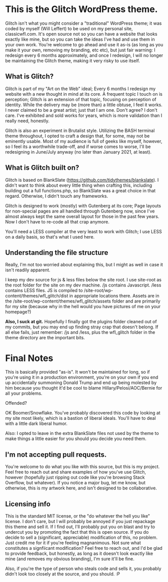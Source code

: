 # This is the Glitch WordPress theme.

Glitch isn't what you might consider a "traditional" WordPress theme; it was coded by myself (Will Leffert) to be used on my personal site, classicwfl.com. It's open source not so you can have a website that looks exactly like mine, but so you can take the ideas I've had and use them in your own work. You're welcome to go ahead and use it as-is (as long as you make it your own, removing my branding, etc etc), but just fair warning: I redesign every 6 months approximately, and once I redesign, I will no longer be maintaining the Glitch theme, making it very risky to use itself.

## What is Glitch?

Glitch is part of my "Art on the Web" ideal; Every 6 months I redesign my website with a new thought in mind at its core. A frequent topic I touch on is perception; Glitch is an extension of that topic, focusing on perception of identity. While the delivery may be (more than) a little obtuse, I feel it works. I never claimed to be a great artist; just that I am one. Don't agree? I don't care. I've exhibited and sold works for years, which is more validation than I really need, honestly.

Glitch is also an experiment in Brutalist style. Utilizing the BASH terminal theme throughout, I opted to craft a design that, for some, may not be eminently usable. Most of my audience is full of geeks like myself, however, so I feel its a worthwhile trade-off, and if worse comes to worse, I'll be redesigning in June/July anyway (no later than January 2021, at least).

## What is Glitch built on?

Glitch is based on BlankSlate (https://github.com/tidythemes/blankslate). I didn't want to think about every little thing when crafting this, including building out a full functions.php, so BlankSlate was a great choice in that regard. Otherwise, I didn't touch any frameworks.

Glitch is designed to work (mostly) with Gutenberg at its core; Page layouts for non-special pages are all handled through Gutenberg now, since I've almost always kept the same overall layout for those in the past few years. Now I don't have to re-code all that crap anymore.

You'll need a LESS compiler at the very least to work with Glitch; I use LESS on a daily basis, so that's what I used here.

## Understanding the file structure

Really, I'm not too worried about explaining this, but I might as well in case it isn't readily apparent.

I keep my dev source for js & less files below the site root. I use site-root as the root folder for the site on my dev machine. /js contains Javascript. /less contains LESS files. JS is compiled to /site-root/wp-content/themes/wfl_glitch/dist in appropriate locations there. Assets are in the /site-root/wp-content/themes/wfl_glitch/assets folder and are primarily for my site (because why in the hell would you have pictures of me on your homepage?)

**Also, I suck at git.** Hopefully I finally got the plugins folder cleaned out of my commits, but you may end up finding stray crap that doesn't belong. If all else fails, just remember: /js and /less, plus the wfl_glitch folder in the theme directory are the important bits.

# Final Notes

This is basically provided "as-is". It won't be maintained for long, so if you're using it in a production environment, you're on your own if you end up accidentally summoning Donald Trump and end up being molested by him because you thought it'd be cool to blame Hillary/Pelosi/AOC/Bernie for all your problems.

Offended?

OK Boomer/Snowflake. You've probably discovered this code by looking at my site most likely, which is a bastion of liberal ideals. You'll have to deal with a little dark liberal humor.

Also: I opted to leave in the extra BlankSlate files not used by the theme to make things a little easier for you should you decide you need them.

## I'm not accepting pull requests.

You're welcome to do what you like with this source, but this is my project. Feel free to reach out and share examples of how you've use Glitch, however (hopefully just ripping out code like you're browsing Stack Overflow, but whatever). If you  notice a major bug, let me know, but otherwise, this is my artwork here, and isn't designed to be collaborative.

## Licensing info
This is the standard MIT license, or the "do whatever the hell you like" license. I don't care, but I will probably be annoyed if you just repackage this theme and sell it. If I find out, I'll probably put you on blast and try to undercut you by promoting the fact that this is open source. If you do decide to sell a (significant, appreciable) modification of this, no problem. Just credit me for it if you're feeling magnanimous. Not sure what constitutes a signfiicant modification? Feel free to reach out, and I'd be glad to provide feedback, but honestly, as long as it doesn't look exactly like mine (and removes my obvious branding), I'm sure it'll be fine.

Also, if you're the type of person who steals code and sells it, you probably didn't look too closely at the source, and you should. :P